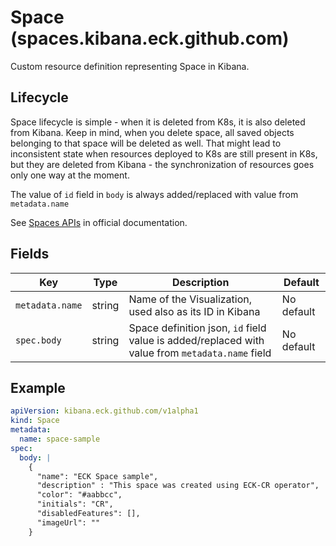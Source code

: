 # Space (spaces.kibana.eck.github.com)

Custom resource definition representing Space in Kibana.

## Lifecycle

Space lifecycle is simple - when it is deleted from K8s, it is also deleted from Kibana. Keep in mind, when you delete space,
all saved objects belonging to that space will be deleted as well. That might lead to inconsistent state when
resources deployed to K8s are still present in K8s, but they are deleted from Kibana - the synchronization of resources
goes only one way at the moment.

The value of `id` field in `body` is always added/replaced with value from `metadata.name`

See [Spaces APIs](https://www.elastic.co/guide/en/kibana/master/spaces-api.html) in official documentation.

## Fields

| Key             | Type   | Description                                                                                     | Default    |
|-----------------|--------|-------------------------------------------------------------------------------------------------|------------|
| `metadata.name` | string | Name of the Visualization, used also as its ID in Kibana                                        | No default |
| `spec.body`     | string | Space definition json, `id` field value is added/replaced with value from `metadata.name` field | No default |

## Example

```yaml
apiVersion: kibana.eck.github.com/v1alpha1
kind: Space
metadata:
  name: space-sample
spec:
  body: |
    {
      "name": "ECK Space sample",
      "description" : "This space was created using ECK-CR operator",
      "color": "#aabbcc",
      "initials": "CR",
      "disabledFeatures": [],
      "imageUrl": ""
    }
```
